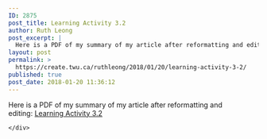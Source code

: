 ```yaml
---
ID: 2875
post_title: Learning Activity 3.2
author: Ruth Leong
post_excerpt: |
  Here is a PDF of my summary of my article after reformatting and editing: Learning Activity 3.2
layout: post
permalink: >
  https://create.twu.ca/ruthleong/2018/01/20/learning-activity-3-2/
published: true
post_date: 2018-01-20 11:36:12
---
```

<p>Here is a PDF of my summary of my article after reformatting and editing: <a href="http://create.twu.ca/ruthleong/files/2018/01/Learning-Activity-3.2.pdf">Learning Activity 3.2</a></p>
<div id="themify_builder_content-373" data-postid="373" class="themify_builder_content themify_builder_content-373 themify_builder">

    </div>
<!-- /themify_builder_content -->